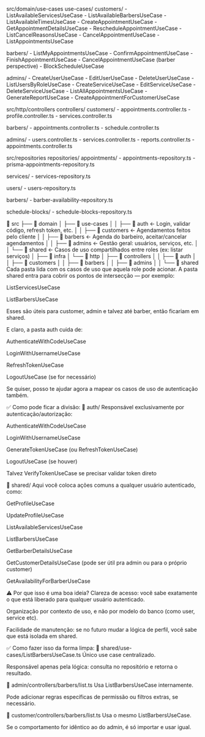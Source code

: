 src/domain/use-cases
 use-cases/
  customers/
    - ListAvailableServicesUseCase
    - ListAvailableBarbersUseCase
    - ListAvailableTimesUseCase
    - CreateAppointmentUseCase
    - GetAppointmentDetailsUseCase
    - RescheduleAppointmentUseCase
    - ListCancelReasonsUseCase
    - CancelAppointmentUseCase
    - ListAppointmentsUseCase

  barbers/
    - ListMyAppointmentsUseCase
    - ConfirmAppointmentUseCase
    - FinishAppointmentUseCase
    - CancelAppointmentUseCase (barber perspective)
    - BlockScheduleUseCase

  admins/
    - CreateUserUseCase
    - EditUserUseCase
    - DeleteUserUseCase
    - ListUsersByRoleUseCase
    - CreateServiceUseCase
    - EditServiceUseCase
    - DeleteServiceUseCase
    - ListAllAppointmentsUseCase
    - GenerateReportUseCase
    - CreateAppointmentForCustomerUseCase

src/http/controllers
 controllers/
  customers/
    - appointments.controller.ts
    - profile.controller.ts
    - services.controller.ts

  barbers/
    - appointments.controller.ts
    - schedule.controller.ts

  admins/
    - users.controller.ts
    - services.controller.ts
    - reports.controller.ts
    - appointments.controller.ts

src/repositories
 repositories/
  appointments/
    - appointments-repository.ts
    - prisma-appointments-repository.ts

  services/
    - services-repository.ts

  users/
    - users-repository.ts

  barbers/
    - barber-availability-repository.ts

  schedule-blocks/
    - schedule-blocks-repository.ts


📁 src
├── 📁 domain
│   ├── 📁 use-cases
│   │   ├── 📁 auth               ← Login, validar código, refresh token, etc.
│   │   ├── 📁 customers          ← Agendamentos feitos pelo cliente
│   │   ├── 📁 barbers            ← Agenda do barbeiro, aceitar/cancelar agendamentos
│   │   ├── 📁 admins             ← Gestão geral: usuários, serviços, etc.
│   │   └── 📁 shared             ← Casos de uso compartilhados entre roles (ex: listar serviços)
│
├── 📁 infra
│   └── 📁 http
│       ├── 📁 controllers
│       │   ├── 📁 auth
│       │   ├── 📁 customers
│       │   ├── 📁 barbers
│       │   ├── 📁 admins
│       │   └── 📁 shared
Cada pasta lida com os casos de uso que aquela role pode acionar. A pasta shared entra para cobrir os pontos de intersecção — por exemplo:

ListServicesUseCase

ListBarbersUseCase

Esses são úteis para customer, admin e talvez até barber, então ficariam em shared.

E claro, a pasta auth cuida de:

AuthenticateWithCodeUseCase

LoginWithUsernameUseCase

RefreshTokenUseCase

LogoutUseCase (se for necessário)

Se quiser, posso te ajudar agora a mapear os casos de uso de autenticação também.

✅ Como pode ficar a divisão:
📁 auth/
Responsável exclusivamente por autenticação/autorização:

AuthenticateWithCodeUseCase

LoginWithUsernameUseCase

GenerateTokenUseCase (ou RefreshTokenUseCase)

LogoutUseCase (se houver)

Talvez VerifyTokenUseCase se precisar validar token direto

📁 shared/
Aqui você coloca ações comuns a qualquer usuário autenticado, como:

GetProfileUseCase

UpdateProfileUseCase

ListAvailableServicesUseCase

ListBarbersUseCase

GetBarberDetailsUseCase

GetCustomerDetailsUseCase (pode ser útil pra admin ou para o próprio customer)

GetAvailabilityForBarberUseCase

⚠️ Por que isso é uma boa ideia?
Clareza de acesso: você sabe exatamente o que está liberado para qualquer usuário autenticado.

Organização por contexto de uso, e não por modelo do banco (como user, service etc).

Facilidade de manutenção: se no futuro mudar a lógica de perfil, você sabe que está isolada em shared.

✅ Como fazer isso da forma limpa:
📁 shared/use-cases/ListBarbersUseCase.ts
Único use case centralizado.

Responsável apenas pela lógica: consulta no repositório e retorna o resultado.

📁 admin/controllers/barbers/list.ts
Usa ListBarbersUseCase internamente.

Pode adicionar regras específicas de permissão ou filtros extras, se necessário.

📁 customer/controllers/barbers/list.ts
Usa o mesmo ListBarbersUseCase.

Se o comportamento for idêntico ao do admin, é só importar e usar igual.

